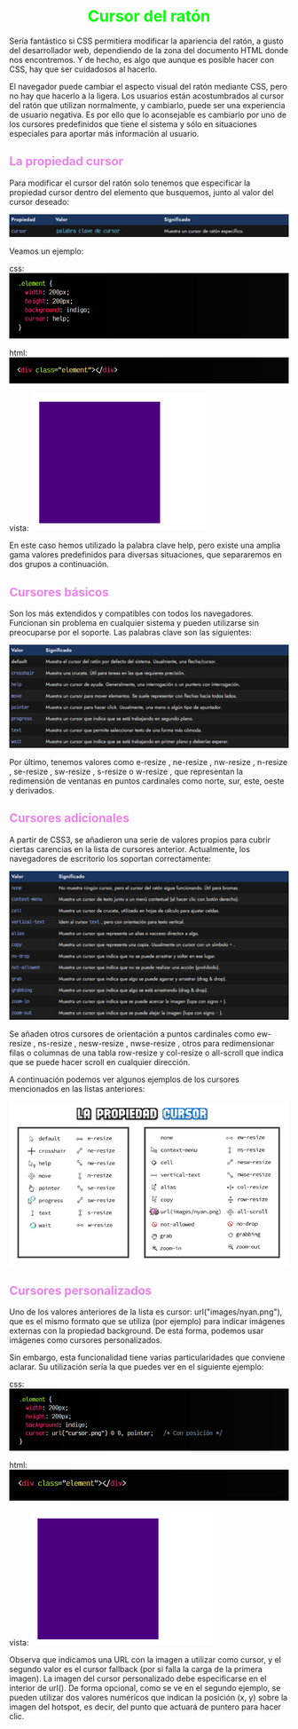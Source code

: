 # <span style="color:lime"><center>Cursor del ratón</center></span>

Sería fantástico si CSS permitiera modificar la apariencia del ratón, a gusto del desarrollador web, dependiendo de la zona del documento HTML donde nos encontremos. Y de hecho, es algo que aunque es posible hacer con CSS, hay que ser cuidadosos al hacerlo.

El navegador puede cambiar el aspecto visual del ratón mediante CSS, pero no hay que hacerlo a la ligera. Los usuarios están acostumbrados al cursor del ratón que utilizan normalmente, y cambiarlo, puede ser una experiencia de usuario negativa. Es por ello que lo aconsejable es cambiarlo por uno de los cursores predefinidos que tiene el sistema y sólo en situaciones especiales para aportar más información al usuario.

## <span style="color:violet">La propiedad cursor</span>
Para modificar el cursor del ratón solo tenemos que especificar la propiedad cursor dentro del elemento que busquemos, junto al valor del cursor deseado:

![alt text](./imagenes-cursor-del-raton/image.png)

Veamos un ejemplo:

css:
![alt text](./imagenes-cursor-del-raton/image-1.png)

html:
![alt text](./imagenes-cursor-del-raton/image-2.png)

vista:
![alt text](./imagenes-cursor-del-raton/image-3.png)

En este caso hemos utilizado la palabra clave help, pero existe una amplia gama valores predefinidos para diversas situaciones, que separaremos en dos grupos a continuación.

## <span style="color:violet">Cursores básicos</span>
Son los más extendidos y compatibles con todos los navegadores. Funcionan sin problema en cualquier sistema y pueden utilizarse sin preocuparse por el soporte. Las palabras clave son las siguientes:

![alt text](./imagenes-cursor-del-raton/image-4.png)

Por último, tenemos valores como e-resize , ne-resize , nw-resize , n-resize , se-resize , sw-resize , s-resize o w-resize , que representan la redimensión de ventanas en puntos cardinales como norte, sur, este, oeste y derivados.

## <span style="color:violet">Cursores adicionales</span>
A partir de CSS3, se añadieron una serie de valores propios para cubrir ciertas carencias en la lista de cursores anterior. Actualmente, los navegadores de escritorio los soportan correctamente:

![alt text](./imagenes-cursor-del-raton/image-5.png)

Se añaden otros cursores de orientación a puntos cardinales como ew-resize , ns-resize , nesw-resize , nwse-resize , otros para redimensionar filas o columnas de una tabla row-resize y col-resize o all-scroll que indica que se puede hacer scroll en cualquier dirección.

A continuación podemos ver algunos ejemplos de los cursores mencionados en las listas anteriores:

![alt text](./imagenes-cursor-del-raton/cursors.png)

## <span style="color:violet">Cursores personalizados</span>
Uno de los valores anteriores de la lista es cursor: url("images/nyan.png"), que es el mismo formato que se utiliza (por ejemplo) para indicar imágenes externas con la propiedad background. De esta forma, podemos usar imágenes como cursores personalizados.

Sin embargo, esta funcionalidad tiene varias particularidades que conviene aclarar. Su utilización sería la que puedes ver en el siguiente ejemplo:

css:
![alt text](./imagenes-cursor-del-raton/image-6.png)

html:
![alt text](./imagenes-cursor-del-raton/image-7.png)

vista:
![alt text](./imagenes-cursor-del-raton/image-8.png)

Observa que indicamos una URL con la imagen a utilizar como cursor, y el segundo valor es el cursor fallback (por si falla la carga de la primera imagen). La imagen del cursor personalizado debe especificarse en el interior de url(). De forma opcional, como se ve en el segundo ejemplo, se pueden utilizar dos valores numéricos que indican la posición (x, y) sobre la imagen del hotspot, es decir, del punto que actuará de puntero para hacer clic.

